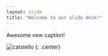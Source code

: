 ```yaml
---
layout: slide
title: "Welcome to our slide deck!"
---
```


Awesome new caption!

![catstello](https://octodex.github.com/images/catstello.png)
{: .center}
